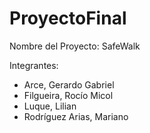 # ProyectoFinal

Nombre del Proyecto: SafeWalk

Integrantes:

- Arce, Gerardo Gabriel
- Filgueira, Rocío Micol
- Luque, Lilian
- Rodríguez Arias, Mariano
